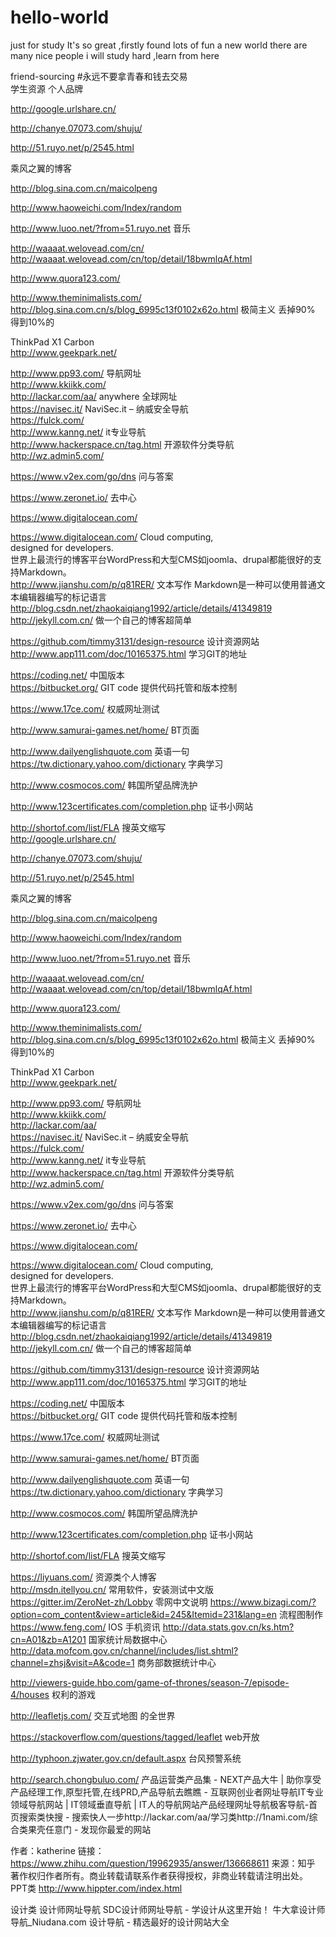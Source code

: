 # hello-world
just for study
It's so great ,firstly found lots of fun
a new world 
there are many nice people
i will study hard ,learn from here
 
friend-sourcing
#永远不要拿青春和钱去交易  
学生资源 
个人品牌 
          		
http://google.urlshare.cn/									
									
http://chanye.07073.com/shuju/									
									
http://51.ruyo.net/p/2545.html									
									
									
乘风之翼的博客									
									
http://blog.sina.com.cn/maicolpeng									
									
									
http://www.haoweichi.com/Index/random									
									
									
http://www.luoo.net/?from=51.ruyo.net		音乐							
									
									
http://waaaat.welovead.com/cn/									
http://waaaat.welovead.com/cn/top/detail/18bwmlqAf.html									
									
http://www.quora123.com/									
									
									
http://www.theminimalists.com/									
http://blog.sina.com.cn/s/blog_6995c13f0102x62o.html			 极简主义 丢掉90% 得到10%的						
									
ThinkPad X1 Carbon									
http://www.geekpark.net/									
									
									
http://www.pp93.com/	导航网址								
http://www.kkiikk.com/									
http://lackar.com/aa/		anywhere	全球网址							
https://navisec.it/	NaviSec.it – 纳威安全导航								
https://fulck.com/									
http://www.kanng.net/	 it专业导航								
http://www.hackerspace.cn/tag.html		开源软件分类导航							
http://wz.admin5.com/									
									
https://www.v2ex.com/go/dns	 问与答案								
									
									
https://www.zeronet.io/	去中心								
									
https://www.digitalocean.com/									
									
https://www.digitalocean.com/	Cloud computing,								
	designed for developers.								
世界上最流行的博客平台WordPress和大型CMS如joomla、drupal都能很好的支持Markdown。									
http://www.jianshu.com/p/q81RER/		文本写作	Markdown是一种可以使用普通文本编辑器编写的标记语言						
http://blog.csdn.net/zhaokaiqiang1992/article/details/41349819									
http://jekyll.com.cn/		做一个自己的博客超简单							
									
https://github.com/timmy3131/design-resource			设计资源网站						
http://www.app111.com/doc/10165375.html				学习GIT的地址					
									
									
https://coding.net/	 中国版本								
https://bitbucket.org/		GIT code	提供代码托管和版本控制						
									
https://www.17ce.com/		权威网址测试							
									
http://www.samurai-games.net/home/		 BT页面							
									
									
									
http://www.dailyenglishquote.com		英语一句							
https://tw.dictionary.yahoo.com/dictionary		  字典学习							
									
http://www.cosmocos.com/		韩国所望品牌洗护							
									
http://www.123certificates.com/completion.php			证书小网站						
									
http://shortof.com/list/FLA			搜英文缩写						
http://google.urlshare.cn/									
									
http://chanye.07073.com/shuju/									
									
http://51.ruyo.net/p/2545.html									
									
									
乘风之翼的博客									
									
http://blog.sina.com.cn/maicolpeng									
									
									
http://www.haoweichi.com/Index/random									
									
									
http://www.luoo.net/?from=51.ruyo.net		音乐							
									
									
http://waaaat.welovead.com/cn/									
http://waaaat.welovead.com/cn/top/detail/18bwmlqAf.html									
									
http://www.quora123.com/									
									
									
http://www.theminimalists.com/									
http://blog.sina.com.cn/s/blog_6995c13f0102x62o.html			 极简主义 丢掉90% 得到10%的						
									
ThinkPad X1 Carbon									
http://www.geekpark.net/									
									
									
http://www.pp93.com/	导航网址								
http://www.kkiikk.com/									
http://lackar.com/aa/									
https://navisec.it/	NaviSec.it – 纳威安全导航								
https://fulck.com/									
http://www.kanng.net/	 it专业导航								
http://www.hackerspace.cn/tag.html		开源软件分类导航							
http://wz.admin5.com/									
									
https://www.v2ex.com/go/dns	 问与答案								
									
									
https://www.zeronet.io/	去中心								
									
https://www.digitalocean.com/									
									
https://www.digitalocean.com/	Cloud computing,								
	designed for developers.								
世界上最流行的博客平台WordPress和大型CMS如joomla、drupal都能很好的支持Markdown。									
http://www.jianshu.com/p/q81RER/		文本写作	Markdown是一种可以使用普通文本编辑器编写的标记语言						
http://blog.csdn.net/zhaokaiqiang1992/article/details/41349819									
http://jekyll.com.cn/		做一个自己的博客超简单							
									
https://github.com/timmy3131/design-resource			设计资源网站						
http://www.app111.com/doc/10165375.html				学习GIT的地址					
									
									
https://coding.net/	 中国版本								
https://bitbucket.org/		GIT code	提供代码托管和版本控制						
									
https://www.17ce.com/		权威网址测试							
									
http://www.samurai-games.net/home/		 BT页面							
									
									
									
http://www.dailyenglishquote.com		英语一句							
https://tw.dictionary.yahoo.com/dictionary		  字典学习							
									
http://www.cosmocos.com/		韩国所望品牌洗护							
									
http://www.123certificates.com/completion.php			证书小网站						
									
http://shortof.com/list/FLA			搜英文缩写		

https://liyuans.com/		资源类个人博客			
http://msdn.itellyou.cn/		常用软件，安装测试中文版			
https://gitter.im/ZeroNet-zh/Lobby   零网中文说明
https://www.bizagi.com/?option=com_content&view=article&id=245&Itemid=231&lang=en 流程图制作
https://www.feng.com/ IOS 手机资讯
http://data.stats.gov.cn/ks.htm?cn=A01&zb=A1201			国家统计局数据中心						
http://data.mofcom.gov.cn/channel/includes/list.shtml?channel=zhsj&visit=A&code=1							商务部数据统计中心		
									
http://viewers-guide.hbo.com/game-of-thrones/season-7/episode-4/houses						权利的游戏			
									
http://leafletjs.com/				交互式地图 的全世界					
									
https://stackoverflow.com/questions/tagged/leaflet				web开放					
									
									
http://typhoon.zjwater.gov.cn/default.aspx				台风预警系统					

http://search.chongbuluo.com/
产品运营类产品集 - NEXT产品大牛 | 助你享受产品经理工作,原型托管,在线PRD,产品导航去瞧瞧 - 互联网创业者网址导航IT专业领域导航网站 | IT领域垂直导航 | IT人的导航网站产品经理网址导航极客导航-首页搜索类快搜 - 搜索快人一步http://lackar.com/aa/学习类http://1nami.com/综合类果壳任意门 - 发现你最爱的网站

作者：katherine
链接：https://www.zhihu.com/question/19962935/answer/136668611
来源：知乎
著作权归作者所有。商业转载请联系作者获得授权，非商业转载请注明出处。
PPT类
http://www.hippter.com/index.html

设计类
设计师网址导航
SDC设计师网址导航 - 学设计从这里开始！
牛大拿设计师导航_Niudana.com
设计导航 - 精选最好的设计网站大全


